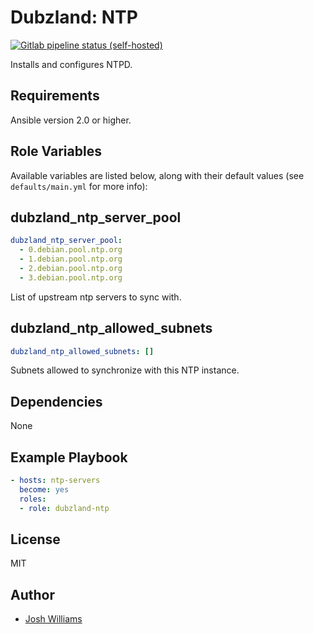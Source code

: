 # Dubzland: NTP
[![Gitlab pipeline status (self-hosted)](https://img.shields.io/gitlab/pipeline/jdubz/dubzland-ntp?gitlab_url=https%3A%2F%2Fgit.dubzland.net)](https://git.dubzland.net/jdubz/dubzland-ntp/pipelines)

Installs and configures NTPD.

## Requirements

Ansible version 2.0 or higher.

## Role Variables

Available variables are listed below, along with their default values (see
    `defaults/main.yml` for more info):

## dubzland_ntp_server_pool

```yaml
dubzland_ntp_server_pool:
  - 0.debian.pool.ntp.org
  - 1.debian.pool.ntp.org
  - 2.debian.pool.ntp.org
  - 3.debian.pool.ntp.org
```

List of upstream ntp servers to sync with.

## dubzland_ntp_allowed_subnets

```yaml
dubzland_ntp_allowed_subnets: []
```

Subnets allowed to synchronize with this NTP instance.

## Dependencies

None

## Example Playbook

```yaml
- hosts: ntp-servers
  become: yes
  roles:
  - role: dubzland-ntp
```

## License

MIT

## Author

* [Josh Williams](https://codingprime.com)
